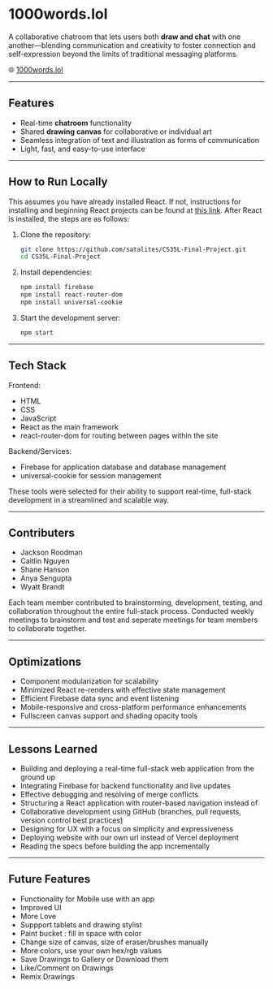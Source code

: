 # 1000words.lol

A collaborative chatroom that lets users both **draw and chat** with one another—blending communication and creativity to foster connection and self-expression beyond the limits of traditional messaging platforms.

🌐 [1000words.lol](https://1000words.lol)

---

##  Features

- Real-time **chatroom** functionality  
- Shared **drawing canvas** for collaborative or individual art  
- Seamless integration of text and illustration as forms of communication  
- Light, fast, and easy-to-use interface  

---

##  How to Run Locally

This assumes you have already installed React. If not, instructions for installing and beginning React projects can be found at [this link](https://react.dev/learn/installation). After React is installed, the steps are as follows:

1. Clone the repository:
   ```bash
   git clone https://github.com/satalites/CS35L-Final-Project.git
   cd CS35L-Final-Project
2. Install dependencies:
    ```bash
    npm install firebase
    npm install react-router-dom
    npm install universal-cookie
4. Start the development server:
    ```bash
    npm start

---

##  Tech Stack 

Frontend:

- HTML
- CSS
- JavaScript
- React as the main framework
- react-router-dom for routing between pages within the site
  
 Backend/Services:

- Firebase for application database and database management
- universal-cookie for session management
  
These tools were selected for their ability to support real-time, full-stack development in a streamlined and scalable way. 

---

##  Contributers 
- Jackson Roodman
- Caitlin Nguyen
- Shane Hanson
- Anya Sengupta
- Wyatt Brandt
  
Each team member contributed to brainstorming, development, testing, and collaboration throughout the entire full-stack process. Conducted weekly meetings to brainstorm and test and seperate meetings for team members to collaborate together.

---

##  Optimizations 

- Component modularization for scalability
- Minimized React re-renders with effective state management
- Efficient Firebase data sync and event listening
- Mobile-responsive and cross-platform performance enhancements
- Fullscreen canvas support and shading opacity tools

---

##  Lessons Learned 

- Building and deploying a real-time full-stack web application from the ground up
- Integrating Firebase for backend functionality and live updates
- Effective debugging and resolving of merge conflicts
- Structuring a React application with router-based navigation instead of <href>
- Collaborative development using GitHub (branches, pull requests, version control best practices)
- Designing for UX with a focus on simplicity and expressiveness
- Deploying website with our own url instead of Vercel deployment
- Reading the specs before building the app incrementally

---

## Future Features 

- Functionality for Mobile use with an app 
- Improved UI 
- More Love 
- Suppport tablets and drawing stylist
- Paint bucket : fill in space with color
- Change size of canvas, size of eraser/brushes manually
- More colors, use your own hex/rgb values
- Save Drawings to Gallery or Download them
- Like/Comment on Drawings
- Remix Drawings



























































































